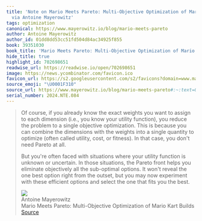 ```yaml
---
title: 'Note on Mario Meets Pareto: Multi-Objective Optimization of Mario Kart Builds
  via Antoine Mayerowitz'
tags: optimization
canonical: https://www.mayerowitz.io/blog/mario-meets-pareto
author: Antoine Mayerowitz
author_id: 01dd8dd53cc51fd504d84ac34925f855
book: 39351030
book_title: 'Mario Meets Pareto: Multi-Objective Optimization of Mario Kart Builds'
hide_title: true
highlight_id: 702698651
readwise_url: https://readwise.io/open/702698651
image: https://news.ycombinator.com/favicon.ico
favicon_url: https://s2.googleusercontent.com/s2/favicons?domain=www.mayerowitz.io
source_emoji: "\U0001F310"
source_url: https://www.mayerowitz.io/blog/mario-meets-pareto#:~:text=Of%20course%2C%20if,you%20the%20best.
serial_number: 2024.NTE.084
---
```

> Of course, if you already know the exact weights you want to assign to each dimension (i.e., you know your utility function), you reduce the problem to a single objective optimization. This is because you can combine the dimensions with the weights into a single quantity to optimize (often called utility, cost, or fitness). In that case, you don't need Pareto at all.
> 
> But you're often faced with situations where your utility function is unknown or uncertain. In those situations, the Pareto front helps you eliminate objectively all the sub-optimal options. It won't reveal the one best option right from the outset, but you may now experiment with these efficient options and select the one that fits you the best.
> <div class="quoteback-footer"><div class="quoteback-avatar"><img class="mini-favicon" src="https://s2.googleusercontent.com/s2/favicons?domain=www.mayerowitz.io"></div><div class="quoteback-metadata"><div class="metadata-inner"><span style="display:none">FROM:</span><div aria-label="Antoine Mayerowitz" class="quoteback-author"> Antoine Mayerowitz</div><div aria-label="Mario Meets Pareto: Multi-Objective Optimization of Mario Kart Builds" class="quoteback-title"> Mario Meets Pareto: Multi-Objective Optimization of Mario Kart Builds</div></div></div><div class="quoteback-backlink"><a target="_blank" aria-label="go to the full text of this quotation" rel="noopener" href="https://www.mayerowitz.io/blog/mario-meets-pareto#:~:text=Of%20course%2C%20if,you%20the%20best." class="quoteback-arrow"> Source</a></div></div>